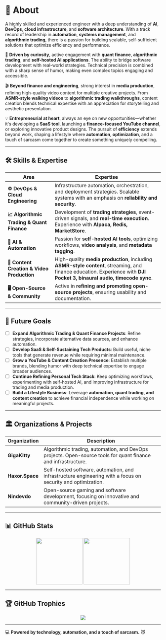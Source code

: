 # 🥷 About

A highly skilled and experienced engineer with a deep understanding of **AI**, **DevOps**, **cloud infrastructure**, and **software architecture**. With a track record of leadership in **automation**, **systems management**, and **algorithmic trading**, there is a passion for building scalable, self-sufficient solutions that optimize efficiency and performance.

🔹 **Driven by curiosity**, active engagement with **quant finance**, **algorithmic trading**, and **self-hosted AI applications**. The ability to bridge software development with real-world strategies. Technical precision is combined with a sharp sense of humor, making even complex topics engaging and accessible.

🎬 **Beyond finance and engineering**, strong interest in **media production**, refining high-quality video content for multiple creative projects. From **ASMR-style walking videos** to **algorithmic trading walkthroughs**, content creation blends technical expertise with an appreciation for storytelling and aesthetic presentation.

💡 **Entrepreneurial at heart**, always an eye on new opportunities—whether it's developing a **SaaS tool**, launching a **finance-focused YouTube channel**, or exploring innovative product designs. The pursuit of **efficiency** extends beyond work, shaping a lifestyle where **automation, optimization**, and a touch of sarcasm come together to create something uniquely compelling.

---

## 🛠 Skills & Expertise

| Area | Expertise |
|------|-----------|
| **⚙️ DevOps & Cloud Engineering** | Infrastructure automation, orchestration, and deployment strategies. Scalable systems with an emphasis on **reliability and security**. |
| **📈 Algorithmic Trading & Quant Finance** | Development of **trading strategies**, event-driven signals, and **real-time execution**. Experience with **Alpaca, Redis, MarketStore**. |
| **🤖 AI & Automation** | Passion for **self-hosted AI tools**, optimizing workflows, **video analysis**, and **metadata tagging**. |
| **🎥 Content Creation & Video Production** | High-quality **media production**, including **ASMR-style content**, streaming, and finance education. Experience with **DJI Pocket 3, binaural audio, timecode sync**. |
| **🖥 Open-Source & Community** | Active in **refining and promoting open-source projects**, ensuring usability and documentation. |

---

## 🎯 Future Goals

- [ ] **Expand Algorithmic Trading & Quant Finance Projects**: Refine strategies, incorporate alternative data sources, and enhance automation.
- [ ] **Develop SaaS & Self-Sustaining Tech Products**: Build useful, niche tools that generate revenue while requiring minimal maintenance.
- [ ] **Grow a YouTube & Content Creation Presence**: Establish multiple brands, blending humor with deep technical expertise to engage broader audiences.
- [ ] **Continue Refining Personal Tech Stack**: Keep optimizing workflows, experimenting with self-hosted AI, and improving infrastructure for trading and media production.
- [ ] **Build a Lifestyle Business**: Leverage **automation, quant trading, and content creation** to achieve financial independence while working on meaningful projects.

---

## 🏛 Organizations & Projects

| Organization | Description |
|-------------|------------|
| **GigaKitty** | Algorithmic trading, automation, and DevOps projects. Open-source tools for quant finance and infrastructure. |
| **Haxor.Space** | Self-hosted software, automation, and infrastructure engineering with a focus on security and optimization. |
| **Nindevdo** | Open-source gaming and software development, focusing on innovative and community-driven projects. |

---

## 📊 GitHub Stats

<p align="center">
  <img src="https://github-readme-stats.vercel.app/api?username=brandoncamenisch&show_icons=true&theme=radical&include_all_commits=true" height="150"/>
  <img src="https://github-readme-stats.vercel.app/api/top-langs/?username=brandoncamenisch&layout=compact&theme=radical&include_all_commits=true" height="150"/>
</p>

---

## 🏆 GitHub Trophies

<p align="center">
  <img src="https://github-profile-trophy.vercel.app/?username=brandoncamenisch&theme=darkhub&include_all_commits=true" />
</p>

---

💻 **Powered by technology, automation, and a touch of sarcasm.** 😼
